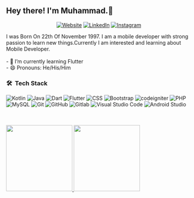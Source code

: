 <h2> Hey there! I'm Muhammad.👋</h2>
<p align="center">
<a target="_blank" href="https://www.ketikanmd.my.id/"><img alt="Website" src="https://img.shields.io/badge/Website-www.ketikanmd.my.id-blue?style=flat-square&logo=google-chrome"></a>
<a target="_blank" href="https://www.linkedin.com/in/muh97/"><img alt="LinkedIn" src="https://img.shields.io/badge/LinkedIn-Muhammad (Muh)-blue?style=flat-square&logo=linkedin"></a>
<a target="_blank" href="https://www.instagram.com/Muh97_/"><img alt="Instagram" src="https://img.shields.io/badge/Instagram-Muh97__-blue?style=flat-square&logo=instagram"></a>
</p>
I was Born On 22th Of November 1997. I am a mobile developer with strong passion to learn new things.Currently I am interested and learning about Mobile Developer.
<br/>
<br/>
- 🌱 I’m currently learning Flutter<br>
- 😄 Pronouns: He/His/Him
<br/>
<h3> 🛠 &nbsp;Tech Stack</h3>

  ![Kotlin](https://img.shields.io/badge/-Kotlin-333333?style=flat&logo=kotlin)
  ![Java](https://img.shields.io/badge/-Java-333333?style=flat&logo=Java&logoColor=007396)
  ![Dart](https://img.shields.io/badge/-Dart-333333?style=flat&logo=dart)
  ![Flutter](https://img.shields.io/badge/-Flutter-333333?style=flat&logo=Flutter&logoColor=00599C)
  ![CSS](https://img.shields.io/badge/-CSS-333333?style=flat&logo=CSS3&logoColor=1572B6)
  ![Bootstrap](https://img.shields.io/badge/-Bootstrap-333333?style=flat&logo=bootstrap&logoColor=563D7C)
  ![codeigniter](https://img.shields.io/badge/-codeigniter-333333?style=flat&logo=codeigniter)
  ![PHP](https://img.shields.io/badge/-PHP-333333?style=flat&logo=php)
  ![MySQL](https://img.shields.io/badge/-MySQL-333333?style=flat&logo=mysql)
  ![Git](https://img.shields.io/badge/-Git-333333?style=flat&logo=git)
  ![GitHub](https://img.shields.io/badge/-GitHub-333333?style=flat&logo=github)
  ![Gitlab](https://img.shields.io/badge/-Gitlab-333333?style=flat&logo=gitlab)
  ![Visual Studio Code](https://img.shields.io/badge/-Visual%20Studio%20Code-333333?style=flat&logo=visual-studio-code&logoColor=007ACC)
  ![Android Studio](https://img.shields.io/badge/-Android%20Studio-333333?style=flat&logo=android-studio)

<br/>
<br/>

<a href="https://github.com/muhammad1510520253">
  <img height="180em" src="https://github-readme-stats.vercel.app/api?username=muhammad1510520253&theme=dark&show_icons=true" />
  <img height="180em" src="https://github-readme-stats.vercel.app/api/top-langs/?username=muhammad1510520253&theme=dark&layout=compact" />
</a>
